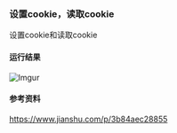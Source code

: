 ### 设置cookie，读取cookie
设置cookie和读取cookie

#### 运行结果
![Imgur](https://i.imgur.com/vzoOpH6.png)

#### 参考资料
https://www.jianshu.com/p/3b84aec28855